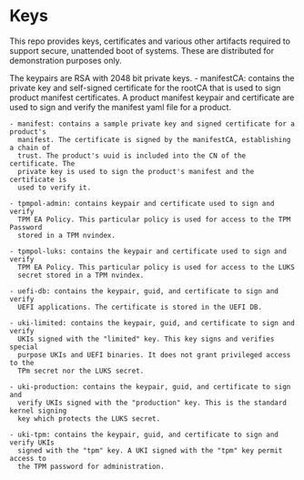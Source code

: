 # Keys

This repo provides keys, certificates and various other artifacts required to support
secure, unattended boot of systems.  These are distributed for demonstration
purposes only.

The keypairs are RSA with 2048 bit private keys.
    - manifestCA: contains the private key and self-signed certificate for the rootCA
      that is used to sign product manifest certificates. A product manifest keypair and
      certificate are used to sign and verify the manifest yaml file for a product.

    - manifest: contains a sample private key and signed certificate for a product's
      manifest. The certificate is signed by the manifestCA, establishing a chain of
      trust. The product's uuid is included into the CN of the certificate. The
      private key is used to sign the product's manifest and the certificate is
      used to verify it.

    - tpmpol-admin: contains keypair and certificate used to sign and verify
      TPM EA Policy. This particular policy is used for access to the TPM Password
      stored in a TPM nvindex.

    - tpmpol-luks: contains the keypair and certificate used to sign and verify
      TPM EA Policy. This particular policy is used for access to the LUKS
      secret stored in a TPM nvindex.

    - uefi-db: contains the keypair, guid, and certificate to sign and verify
      UEFI applications. The certificate is stored in the UEFI DB.

    - uki-limited: contains the keypair, guid, and certificate to sign and verify
      UKIs signed with the "limited" key. This key signs and verifies special
      purpose UKIs and UEFI binaries. It does not grant privileged access to the
      TPm secret nor the LUKS secret.

    - uki-production: contains the keypair, guid, and certificate to sign and
      verify UKIs signed with the "production" key. This is the standard kernel signing
      key which protects the LUKS secret.

    - uki-tpm: contains the keypair, guid, and certificate to sign and verify UKIs
      signed with the "tpm" key. A UKI signed with the "tpm" key permit access to
      the TPM password for administration.

